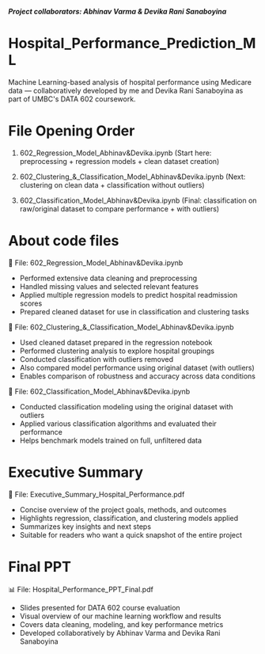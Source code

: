 **_Project collaborators: Abhinav Varma & Devika Rani Sanaboyina_**

# Hospital_Performance_Prediction_ML
Machine Learning-based analysis of hospital performance using Medicare data — collaboratively developed by me and Devika Rani Sanaboyina as part of UMBC's DATA 602 coursework.

# File Opening Order
1. 602_Regression_Model_Abhinav&Devika.ipynb
(Start here: preprocessing + regression models + clean dataset creation)

2. 602_Clustering_&_Classification_Model_Abhinav&Devika.ipynb
(Next: clustering on clean data + classification without outliers)

3. 602_Classification_Model_Abhinav&Devika.ipynb
(Final: classification on raw/original dataset to compare performance + with outliers)

# About code files
📁 File: 602_Regression_Model_Abhinav&Devika.ipynb

- Performed extensive data cleaning and preprocessing
- Handled missing values and selected relevant features
- Applied multiple regression models to predict hospital readmission scores
- Prepared cleaned dataset for use in classification and clustering tasks

📁 File: 602_Clustering_&_Classification_Model_Abhinav&Devika.ipynb

- Used cleaned dataset prepared in the regression notebook
- Performed clustering analysis to explore hospital groupings
- Conducted classification with outliers removed
- Also compared model performance using original dataset (with outliers)
- Enables comparison of robustness and accuracy across data conditions


📁 File: 602_Classification_Model_Abhinav&Devika.ipynb

- Conducted classification modeling using the original dataset with outliers
- Applied various classification algorithms and evaluated their performance
- Helps benchmark models trained on full, unfiltered data

#  Executive Summary
📄 File: Executive_Summary_Hospital_Performance.pdf

- Concise overview of the project goals, methods, and outcomes
- Highlights regression, classification, and clustering models applied
- Summarizes key insights and next steps
- Suitable for readers who want a quick snapshot of the entire project

# Final PPT 
📊 File: Hospital_Performance_PPT_Final.pdf

- Slides presented for DATA 602 course evaluation
- Visual overview of our machine learning workflow and results
- Covers data cleaning, modeling, and key performance metrics
- Developed collaboratively by Abhinav Varma and Devika Rani Sanaboyina

